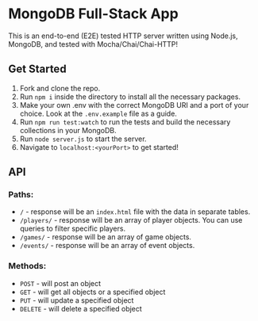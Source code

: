 MongoDB Full-Stack App
=====
This is an end-to-end (E2E) tested HTTP server written using Node.js, MongoDB, and tested with Mocha/Chai/Chai-HTTP!

## Get Started
1. Fork and clone the repo.
1. Run `npm i` inside the directory to install all the necessary packages.
1. Make your own .env with the correct MongoDB URI and a port of your choice. Look at the `.env.example` file as a guide.
1. Run `npm run test:watch` to run the tests and build the necessary collections in your MongoDB.
1. Run `node server.js` to start the server.
1. Navigate to `localhost:<yourPort>` to get started!

## API
### Paths:
* `/` - response will be an `index.html` file with the data in separate tables.
* `/players/` - response will be an array of player objects. You can use queries to filter specific players.
* `/games/` - response will be an array of game objects.
* `/events/` - response will be an array of event objects.

### Methods:
* `POST` - will post an object
* `GET` - will get all objects or a specified object
* `PUT` - will update a specified object
* `DELETE` - will delete a specified object
